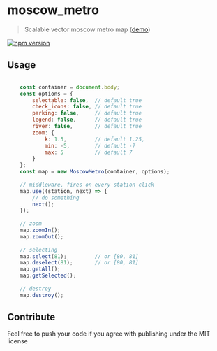# moscow_metro
> Scalable vector moscow metro map ([demo](https://philosophocat.github.io/moscow_metro/))

[![npm version](https://badge.fury.io/js/moscow_metro.svg)](https://badge.fury.io/js/moscow_metro)

## Usage

```javascript

    const container = document.body;
    const options = {
        selectable: false,  // default true
        check_icons: false, // default true
        parking: false,     // default true
        legend: false,      // default true
        river: false,       // default true
        zoom: {
            k: 1.5,         // default 1.25,
            min: -5,        // default -7
            max: 5          // default 7
        }
    };
    const map = new MoscowMetro(container, options);
    
    // middleware, fires on every station click
    map.use((station, next) => {
        // do something
        next();
    });
    
    // zoom
    map.zoomIn();
    map.zoomOut();
    
    // selecting
    map.select(81);         // or [80, 81]
    map.deselect(81);       // or [80, 81] 
    map.getAll();
    map.getSelected();
    
    // destroy
    map.destroy();
```

## Contribute

Feel free to push your code if you agree with publishing under the MIT license

